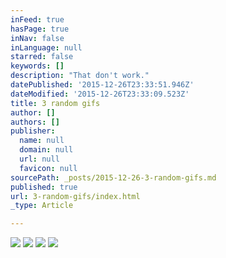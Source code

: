 ```yaml
---
inFeed: true
hasPage: true
inNav: false
inLanguage: null
starred: false
keywords: []
description: "That don't work."
datePublished: '2015-12-26T23:33:51.946Z'
dateModified: '2015-12-26T23:33:09.523Z'
title: 3 random gifs
author: []
authors: []
publisher:
  name: null
  domain: null
  url: null
  favicon: null
sourcePath: _posts/2015-12-26-3-random-gifs.md
published: true
url: 3-random-gifs/index.html
_type: Article

---
```

![](https://the-grid-user-content.s3-us-west-2.amazonaws.com/52c31099-f7a9-40d0-944a-009729539af5.gif)
![](https://the-grid-user-content.s3-us-west-2.amazonaws.com/2befc2a3-1c2f-4962-9418-a35fddfacf7a.gif)
![](https://the-grid-user-content.s3-us-west-2.amazonaws.com/da13afcb-4ca0-4656-9480-37b59edf6c12.gif)
![](https://the-grid-user-content.s3-us-west-2.amazonaws.com/b298e3cc-c8f2-48a1-a9e3-113b84eb4478.gif)